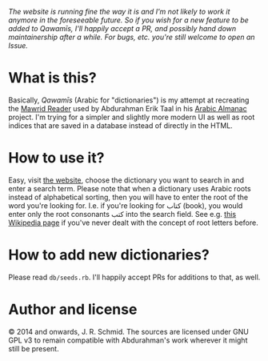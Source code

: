 _The website is running fine the way it is and I'm not likely to work it anymore in the foreseeable future. So if you wish for a new feature to be added to Qawamīs, I'll happily accept a PR, and possibly hand down maintainership after a while. For bugs, etc. you're still welcome to open an Issue._

What is this?
=============

Basically, _Qawamīs_ (Arabic for "dictionaries") is my attempt at recreating the [Mawrid Reader](https://github.com/ejtaal/mr) used by Abdurahman Erik Taal in his [Arabic Almanac](http://ejtaal.net/aa) project. I'm trying for a simpler and slightly more modern UI as well as root indices that are saved in a database instead of directly in the HTML.

How to use it?
==============

Easy, visit [the website](https://qms.weitnahbei.de), choose the dictionary you want to search in and enter a search term. Please note that when a dictionary uses Arabic roots instead of alphabetical sorting, then you will have to enter the root of the word you're looking for. I.e. if you're looking for كتاب (book), you would enter only the root consonants كتب into the search field. See e.g. [this Wikipedia page](https://en.wikipedia.org/wiki/Semitic_root) if you've never dealt with the concept of root letters before.

How to add new dictionaries?
============================

Please read `db/seeds.rb`. I'll happily accept PRs for additions to that, as well.

Author and license
==================

© 2014 and onwards, J. R. Schmid. The sources are licensed under GNU GPL v3 to remain compatible with Abdurahman's work wherever it might still be present.
